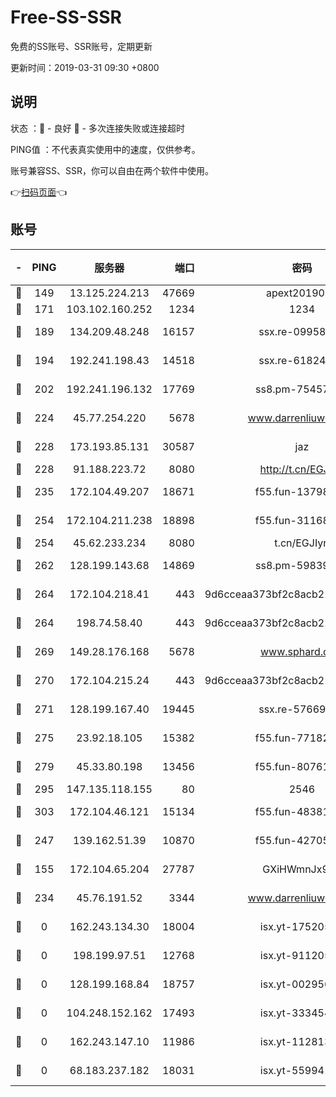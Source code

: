 # Free-SS-SSR

免费的SS账号、SSR账号，定期更新

更新时间：2019-03-31 09:30 +0800

## 说明

状态     ：🙂 - 良好 🙁 - 多次连接失败或连接超时

PING值   ：不代表真实使用中的速度，仅供参考。

账号兼容SS、SSR，你可以自由在两个软件中使用。

👉[扫码页面](https://liesauer.github.io/Free-SS-SSR/)👈

## 账号

|-|PING|服务器|端口|密码|加密方式|区域|
|:----:|:----:|:-----:|-----:|:----:|:----:|:----:|
|🙂|149|13.125.224.213|47669|apext2019001|chacha20|KR|
|🙂|171|103.102.160.252|1234|1234|rc4-md5|JP|
|🙂|189|134.209.48.248|16157|ssx.re-09958168|aes-256-cfb|US|
|🙂|194|192.241.198.43|14518|ssx.re-61824417|aes-256-cfb|US|
|🙂|202|192.241.196.132|17769|ss8.pm-75457473|aes-256-cfb|US|
|🙂|224|45.77.254.220|5678|www.darrenliuwei.com|aes-256-cfb|SG|
|🙂|228|173.193.85.131|30587|jaz|aes-256-cfb|US|
|🙂|228|91.188.223.72|8080|http://t.cn/EGJIyrl|rc4-md5|RU|
|🙂|235|172.104.49.207|18671|f55.fun-13798673|aes-256-cfb|SG|
|🙂|254|172.104.211.238|18898|f55.fun-31168082|aes-256-cfb|US|
|🙂|254|45.62.233.234|8080|t.cn/EGJIyrl|rc4-md5|CA|
|🙂|262|128.199.143.68|14869|ss8.pm-59839550|aes-256-cfb|SG|
|🙂|264|172.104.218.41|443|9d6cceaa373bf2c8acb22e60b6a58be6|aes-256-cfb|US|
|🙂|264|198.74.58.40|443|9d6cceaa373bf2c8acb22e60b6a58be6|aes-256-cfb|US|
|🙂|269|149.28.176.168|5678|www.sphard.com|aes-256-cfb|AU|
|🙂|270|172.104.215.24|443|9d6cceaa373bf2c8acb22e60b6a58be6|aes-256-cfb|US|
|🙂|271|128.199.167.40|19445|ssx.re-57669332|aes-256-cfb|SG|
|🙂|275|23.92.18.105|15382|f55.fun-77182272|aes-256-cfb|US|
|🙂|279|45.33.80.198|13456|f55.fun-80761096|aes-256-cfb|US|
|🙂|295|147.135.118.155|80|2546|chacha20|US|
|🙂|303|172.104.46.121|15134|f55.fun-48381477|aes-256-cfb|SG|
|🙂|247|139.162.51.39|10870|f55.fun-42705355|aes-256-cfb|SG|
|🙁|155|172.104.65.204|27787|GXiHWmnJx94S|aes-256-cfb|JP|
|🙁|234|45.76.191.52|3344|www.darrenliuwei.com|aes-256-cfb|JP|
|🙁|0|162.243.134.30|18004|isx.yt-17520529|aes-256-cfb|US|
|🙁|0|198.199.97.51|12768|isx.yt-91120534|aes-256-cfb|US|
|🙁|0|128.199.168.84|18757|isx.yt-00295653|aes-256-cfb|SG|
|🙁|0|104.248.152.162|17493|isx.yt-33345420|aes-256-cfb|SG|
|🙁|0|162.243.147.10|11986|isx.yt-11281384|aes-256-cfb|US|
|🙁|0|68.183.237.182|18031|isx.yt-55994128|aes-256-cfb|SG|
